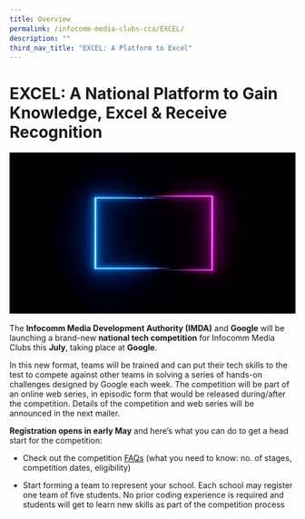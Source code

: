 ```yaml
---
title: Overview
permalink: /infocomm-media-clubs-cca/EXCEL/
description: ""
third_nav_title: "EXCEL: A Platform to Excel"
---
```

# EXCEL: A National Platform to Gain Knowledge, Excel & Receive Recognition


![](/images/Icmclub/Coming%20soon%20v3(resized).gif)

The **Infocomm Media Development Authority (IMDA)** and **Google** will be launching a brand-new **national tech competition** for Infocomm Media Clubs this **July**, taking place at **Google**.

In this new format, teams will be trained and can put their tech skills to the test to compete against other teams in solving a series of hands-on challenges designed by Google each week. The competition will be part of an online web series, in episodic form that would be released during/after the competition. Details of the competition and web series will be announced in the next mailer.

**Registration opens in early May** and here’s what you can do to get a head start for the competition:

* Check out the competition [FAQs](https://go.gov.sg/excel-competition-faq) (what you need to know: no. of stages, competition dates, eligibility)

* Start forming a team to represent your school. Each school may register one team of five students. No prior coding experience is required and students will get to learn new skills as part of the competition process